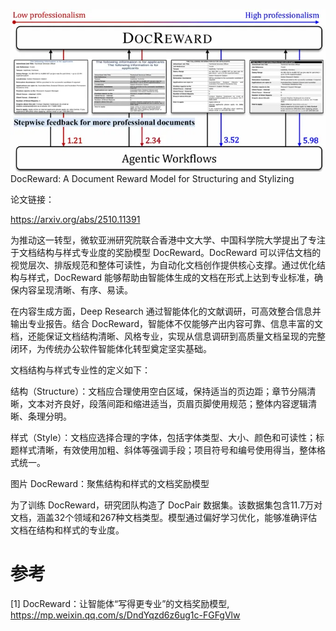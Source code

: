 ![](.05_doc_reward_images/970253f9.png)
DocReward: A Document Reward Model for Structuring and Stylizing



论文链接：

https://arxiv.org/abs/2510.11391

为推动这一转型，微软亚洲研究院联合香港中文大学、中国科学院大学提出了专注于文档结构与样式专业度的奖励模型 DocReward。DocReward 可以评估文档的视觉层次、排版规范和整体可读性，为自动化文档创作提供核心支撑。通过优化结构与样式，DocReward 能够帮助由智能体生成的文档在形式上达到专业标准，确保内容呈现清晰、有序、易读。



在内容生成方面，Deep Research 通过智能体化的文献调研，可高效整合信息并输出专业报告。结合 DocReward，智能体不仅能够产出内容可靠、信息丰富的文档，还能保证文档结构清晰、风格专业，实现从信息调研到高质量文档呈现的完整闭环，为传统办公软件智能体化转型奠定坚实基础。

文档结构与样式专业性的定义如下：



结构（Structure）：文档应合理使用空白区域，保持适当的页边距；章节分隔清晰，文本对齐良好，段落间距和缩进适当，页眉页脚使用规范；整体内容逻辑清晰、条理分明。



样式（Style）：文档应选择合理的字体，包括字体类型、大小、颜色和可读性；标题样式清晰，有效使用加粗、斜体等强调手段；项目符号和编号使用得当，整体格式统一。



图片
DocReward：聚焦结构和样式的文档奖励模型



为了训练 DocReward，研究团队构造了 DocPair 数据集。该数据集包含11.7万对文档，涵盖32个领域和267种文档类型。模型通过偏好学习优化，能够准确评估文档在结构和样式的专业度。

# 参考

[1] DocReward：让智能体“写得更专业”的文档奖励模型, https://mp.weixin.qq.com/s/DndYqzd6z6ug1c-FGFgVlw